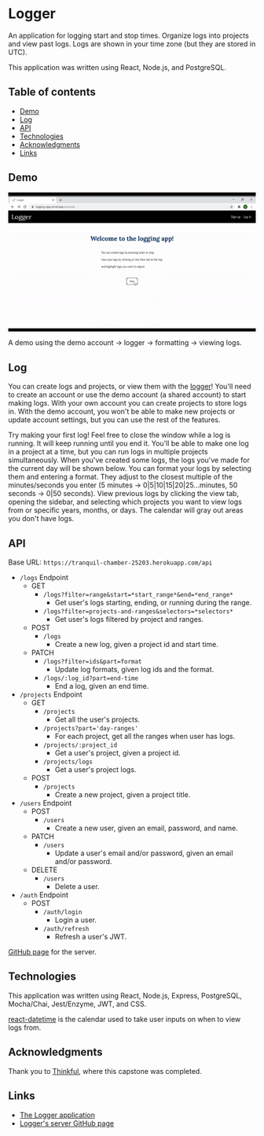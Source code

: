 # Logger

An application for logging start and stop times. Organize logs into projects and view past logs. Logs are shown in your time zone (but they are stored in UTC).

This application was written using React, Node.js, and PostgreSQL.

[site]: https://logging-app.vercel.app/

## Table of contents

- [Demo](#demo)
- [Log](#log)
- [API](#api)
- [Technologies](#technologies)
- [Acknowledgments](#acknowledgments)
- [Links](#links)

## Demo

<img src="./src/assets/images/logger.gif" align="middle" alt="A live demo of using the logging application from creating a project, to logging, formatting, and viewing logs." width="575">

A demo using the demo account → logger → formatting → viewing logs.

## Log

You can create logs and projects, or view them with the [logger][site]! You'll need to create an account or use the demo account (a shared account) to start making logs. With your own account you can create projects to store logs in. With the demo account, you won't be able to make new projects or update account settings, but you can use the rest of the features.

Try making your first log! Feel free to close the window while a log is running. It will keep running until you end it. You'll be able to make one log in a project at a time, but you can run logs in multiple projects simultaneously. When you've created some logs, the logs you've made for the current day will be shown below. You can format your logs by selecting them and entering a format. They adjust to the closest multiple of the minutes/seconds you enter (5 minutes → 0|5|10|15|20|25...minutes, 50 seconds → 0|50 seconds). View previous logs by clicking the view tab, opening the sidebar, and selecting which projects you want to view logs from or specific years, months, or days. The calendar will gray out areas you don't have logs.

## API

Base URL: `https://tranquil-chamber-25203.herokuapp.com/api`

- `/logs` Endpoint 
	- GET
		- `/logs?filter=range&start=*start_range*&end=*end_range*`
			- Get user's logs starting, ending, or running during the range.
		- `/logs?filter=projects-and-ranges&selectors=*selectors*`
			- Get user's logs filtered by project and ranges.
	- POST
		- `/logs`
			- Create a new log, given a project id and start time.
	- PATCH 
		- `/logs?filter=ids&part=format`
			- Update log formats, given log ids and the format.
		- `/logs/:log_id?part=end-time`
			- End a log, given an end time.
- `/projects` Endpoint
	- GET
		- `/projects`
			- Get all the user's projects.
		- `/projects?part='day-ranges'`
			- For each project, get all the ranges when user has logs.
		- `/projects/:project_id`
			- Get a user's project, given a project id.
		- `/projects/logs`
			- Get a user's project logs.
	- POST
		- `/projects`
			- Create a new project, given a project title.
- `/users` Endpoint
	- POST 
		- `/users`
			- Create a new user, given an email, password, and name.
	- PATCH
		- `/users`
			- Update a user's email and/or password, given an email and/or password.
	- DELETE
		- `/users`
			- Delete a user.
- `/auth` Endpoint
	- POST
		- `/auth/login`
			- Login a user.
		- `/auth/refresh`
			- Refresh a user's JWT.

[GitHub page](https://github.com/nickjang/logging-api) for the server.

## Technologies

This application was written using React, Node.js, Express, PostgreSQL, Mocha/Chai, Jest/Enzyme, JWT, and CSS.

[react-datetime](https://www.npmjs.com/package/react-datetime) is the calendar used to take user inputs on when to view logs from.

## Acknowledgments

Thank you to [Thinkful](https://thinkful.com/), where this capstone was completed.

## Links

* [The Logger application][site]
* [Logger's server GitHub page](https://github.com/nickjang/logging-api)
